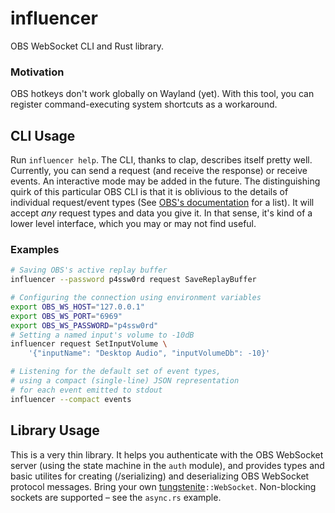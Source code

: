 # influencer

OBS WebSocket CLI and Rust library.

### Motivation

OBS hotkeys don't work globally on Wayland (yet). With this tool, you can register command-executing system shortcuts as a workaround.

## CLI Usage

Run `influencer help`. The CLI, thanks to clap, describes itself pretty well. Currently, you can send a request (and receive the response) or receive events. An interactive mode may be added in the future. The distinguishing quirk of this particular OBS CLI is that it is oblivious to the details of individual request/event types (See [OBS's documentation](https://github.com/obsproject/obs-websocket/blob/master/docs/generated/protocol.md) for a list). It will accept _any_ request types and data you give it. In that sense, it's kind of a lower level interface, which you may or may not find useful.

### Examples
```sh
# Saving OBS's active replay buffer
influencer --password p4ssw0rd request SaveReplayBuffer
```

```sh
# Configuring the connection using environment variables
export OBS_WS_HOST="127.0.0.1"
export OBS_WS_PORT="6969"
export OBS_WS_PASSWORD="p4ssw0rd"
# Setting a named input's volume to -10dB
influencer request SetInputVolume \
    '{"inputName": "Desktop Audio", "inputVolumeDb": -10}'
```

```sh
# Listening for the default set of event types,
# using a compact (single-line) JSON representation
# for each event emitted to stdout
influencer --compact events
```

## Library Usage

This is a very thin library. It helps you authenticate with the OBS WebSocket server (using the state machine in the `auth` module), and provides types and basic utilites for creating (/serializing) and deserializing OBS WebSocket protocol messages. Bring your own [tungstenite](https://crates.io/crates/tungstenite)`::WebSocket`. Non-blocking sockets are supported – see the `async.rs` example.
